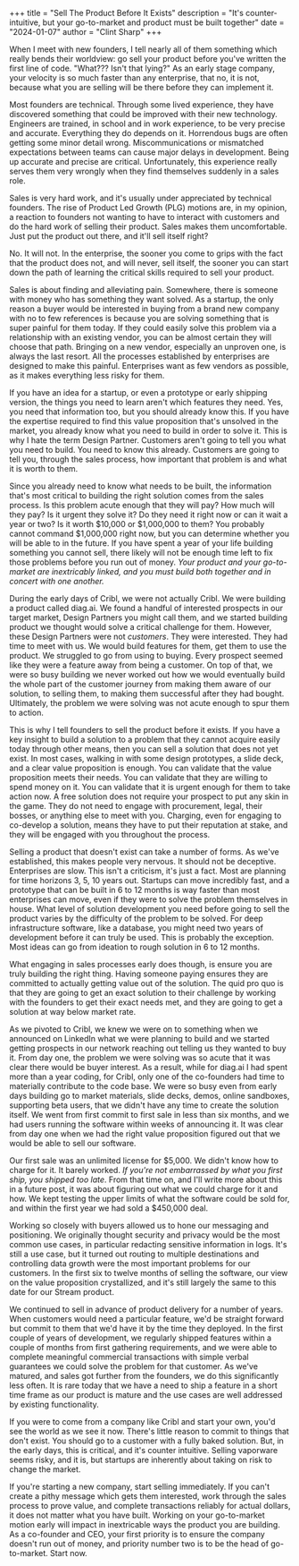 +++
title = "Sell The Product Before It Exists"
description = "It's counter-intuitive, but your go-to-market and product must be built together"
date = "2024-01-07"
author = "Clint Sharp"
+++

When I meet with new founders, I tell nearly all of them something which really bends their worldview: go sell your product before you've written the first line of code. "What??? Isn't that lying?" As an early stage company, your velocity is so much faster than any enterprise, that no, it is not, because what you are selling will be there before they can implement it.

Most founders are technical. Through some lived experience, they have discovered something that could be improved with their new technology. Engineers are trained, in school and in work experience, to be very precise and accurate. Everything they do depends on it. Horrendous bugs are often getting some minor detail wrong. Miscommunications or mismatched expectations between teams can cause major delays in development. Being up accurate and precise are critical. Unfortunately, this experience really serves them very wrongly when they find themselves suddenly in a sales role.

Sales is very hard work, and it's usually under appreciated by technical founders. The rise of Product Led Growth (PLG) motions are, in my opinion, a reaction to founders not wanting to have to interact with customers and do the hard work of selling their product. Sales makes them uncomfortable. Just put the product out there, and it'll sell itself right? 

No. It will not. In the enterprise, the sooner you come to grips with the fact that the product does not, and will never, sell itself, the sooner you can start down the path of learning the critical skills required to sell your product.

Sales is about finding and alleviating pain. Somewhere, there is someone with money who has something they want solved. As a startup, the only reason a buyer would be interested in buying from a brand new company with no to few references is because you are solving something that is super painful for them today. If they could easily solve this problem via a relationship with an existing vendor, you can be almost certain they will choose that path. Bringing on a new vendor, especially an unproven one, is always the last resort. All the processes established by enterprises are designed to make this painful. Enterprises want as few vendors as possible, as it makes everything less risky for them.

If you have an idea for a startup, or even a prototype or early shipping version, the things you need to learn aren't which features they need. Yes, you need that information too, but you should already know this. If you have the expertise required to find this value proposition that's unsolved in the market, you already know what you need to build in order to solve it. This is why I hate the term Design Partner. Customers aren't going to tell you what you need to build. You need to know this already. Customers are going to tell you, through the sales process, how important that problem is and what it is worth to them.

Since you already need to know what needs to be built, the information that's most critical to building the right solution comes from the sales process. Is this problem acute enough that they will pay? How much will they pay? Is it urgent they solve it? Do they need it right now or can it wait a year or two? Is it worth $10,000 or $1,000,000 to them? You probably cannot command $1,000,000 right now, but you can determine whether you will be able to in the future. If you have spent a year of your life building something you cannot sell, there likely will not be enough time left to fix those problems before you run out of money. _Your product and your go-to-market are inextricably linked, and you must build both together and in concert with one another._

During the early days of Cribl, we were not actually Cribl. We were building a product called diag.ai. We found a handful of interested prospects in our target market, Design Partners you might call them, and we started building product we thought would solve a critical challenge for them. However, these Design Partners were not _customers_. They were interested. They had time to meet with us. We would build features for them, get them to use the product. We struggled to go from using to buying. Every prospect seemed like they were a feature away from being a customer. On top of that, we were so busy building we never worked out how we would eventually build the whole part of the customer journey from making them aware of our solution, to selling them, to making them successful after they had bought. Ultimately, the problem we were solving was not acute enough to spur them to action.

This is why I tell founders to sell the product before it exists. If you have a key insight to build a solution to a problem that they cannot acquire easily today through other means, then you can sell a solution that does not yet exist. In most cases, walking in with some design prototypes, a slide deck, and a clear value proposition is enough. You can validate that the value proposition meets their needs. You can validate that they are willing to spend money on it. You can validate that it is urgent enough for them to take action now. A free solution does not require your prospect to put any skin in the game. They do not need to engage with procurement, legal, their bosses, or anything else to meet with you. Charging, even for engaging to co-develop a solution, means they have to put their reputation at stake, and they will be engaged with you throughout the process.

Selling a product that doesn't exist can take a number of forms. As we've established, this makes people very nervous. It should not be deceptive. Enterprises are slow. This isn't a criticism, it's just a fact. Most are planning for time horizons 3, 5, 10 years out. Startups can move incredibly fast, and a prototype that can be built in 6 to 12 months is way faster than most enterprises can move, even if they were to solve the problem themselves in house. What level of solution development you need before going to sell the product varies by the difficulty of the problem to be solved. For deep infrastructure software, like a database, you might need two years of development before it can truly be used. This is probably the exception. Most ideas can go from ideation to rough solution in 6 to 12 months.

What engaging in sales processes early does though, is ensure you are truly building the right thing. Having someone paying ensures they are committed to actually getting value out of the solution. The quid pro quo is that they are going to get an exact solution to their challenge by working with the founders to get their exact needs met, and they are going to get a solution at way below market rate.

As we pivoted to Cribl, we knew we were on to something when we announced on LinkedIn what we were planning to build and we started getting prospects in our network reaching out telling us they wanted to buy it. From day one, the problem we were solving was so acute that it was clear there would be buyer interest. As a result, while for diag.ai I had spent more than a year coding, for Cribl, only one of the co-founders had time to materially contribute to the code base. We were so busy even from early days building go to market materials, slide decks, demos, online sandboxes, supporting beta users, that we didn't have any time to create the solution itself. We went from first commit to first sale in less than six months, and we had users running the software within weeks of announcing it. It was clear from day one when we had the right value proposition figured out that we would be able to sell our software.

Our first sale was an unlimited license for $5,000. We didn't know how to charge for it. It barely worked. _If you're not embarrassed by what you first ship, you shipped too late_. From that time on, and I'll write more about this in a future post, it was about figuring out what we could charge for it and how. We kept testing the upper limits of what the software could be sold for, and within the first year we had sold a $450,000 deal.

Working so closely with buyers allowed us to hone our messaging and positioning. We originally thought security and privacy would be the most common use cases, in particular redacting sensitive information in logs. It's still a use case, but it turned out routing to multiple destinations and controlling data growth were the most important problems for our customers. In the first six to twelve months of selling the software, our view on the value proposition crystallized, and it's still largely the same to this date for our Stream product.

We continued to sell in advance of product delivery for a number of years. When customers would need a particular feature, we'd be straight forward but commit to them that we'd have it by the time they deployed. In the first couple of years of development, we regularly shipped features within a couple of months from first gathering requirements, and we were able to complete meaningful commercial transactions with simple verbal guarantees we could solve the problem for that customer. As we've matured, and sales got further from the founders, we do this significantly less often. It is rare today that we have a need to ship a feature in a short time frame as our product is mature and the use cases are well addressed by existing functionality. 

If you were to come from a company like Cribl and start your own, you'd see the world as we see it now. There's little reason to commit to things that don't exist. You should go to a customer with a fully baked solution. But, in the early days, this is critical, and it's counter intuitive. Selling vaporware seems risky, and it is, but startups are inherently about taking on risk to change the market.

If you're starting a new company, start selling immediately. If you can't create a pithy message which gets them interested, work through the sales process to prove value, and complete transactions reliably for actual dollars, it does not matter what you have built. Working on your go-to-market motion early will impact in inextricable ways the product you are building. As a co-founder and CEO, your first priority is to ensure the company doesn't run out of money, and priority number two is to be the head of go-to-market. Start now.
